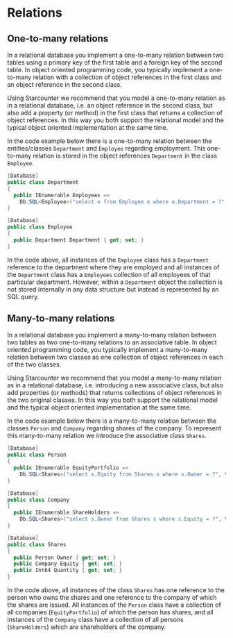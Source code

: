 # Relations

## One-to-many relations

In a relational database you implement a one-to-many relation between two tables using a primary key of the first table and a foreign key of the second table. In object oriented programming code, you typically implement a one-to-many relation with a collection of object references in the first class and an object reference in the second class.

Using Starcounter we recommend that you model a one-to-many relation as in a relational database, i.e. an object reference in the second class, but also add a property (or method) in the first class that returns a collection of object references. In this way you both support the relational model and the typical object oriented implementation at the same time.

In the code example below there is a one-to-many relation between the entities/classes `Department` and `Employee` regarding employment. This one-to-many relation is stored in the object references `Department` in the class `Employee`.

```cs
[Database]
public class Department
{
  public IEnumerable Employees => 
    Db.SQL<Employee>("select e from Employee e where e.Department = ?", this);
}

[Database]
public class Employee
{
  public Department Department { get; set; }
}
```

In the code above, all instances of the `Employee` class has a `Department` reference to the department where they are employed and all instances of the `Department` class has a `Employees` collection of all employees of that particular department. However, within a `Department` object the collection is not stored internally in any data structure but instead is represented by an SQL query.

## Many-to-many relations

In a relational database you implement a many-to-many relation between two tables as two one-to-many relations to an associative table. In object oriented programming code, you typically implement a many-to-many relation between two classes as one collection of object references in each of the two classes.

Using Starcounter we recommend that you model a many-to-many relation as in a relational database, i.e. introducing a new associative class, but also add properties (or methods) that returns collections of object references in the two original classes. In this way you both support the relational model and the typical object oriented implementation at the same time.

In the code example below there is a many-to-many relation between the classes `Person` and `Company` regarding shares of the company. To represent this many-to-many relation we introduce the associative class `Shares`.

```cs
[Database]
public class Person
{
  public IEnumerable EquityPortfolio => 
    Db.SQL<Shares>("select s.Equity from Shares s where s.Owner = ?", this);
}

[Database]
public class Company
{
  public IEnumerable ShareHolders => 
    Db.SQL<Shares>("select s.Owner from Shares s where s.Equity = ?", this);
}

[Database]
public class Shares
{
  public Person Owner { get; set; }
  public Company Equity { get; set; }
  public Int64 Quantity { get; set; }
}
```

In the code above, all instances of the class `Shares` has one reference to the person who owns the shares and one reference to the company of which the shares are issued. All instances of the `Person` class have a collection of all companies (`EquityPortfolio`) of which the person has shares, and all instances of the `Company` class have a collection of all persons (`ShareHolders`) which are shareholders of the company.
